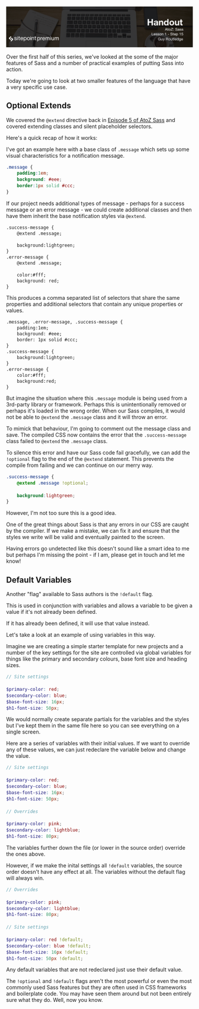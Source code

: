 ![](headings/1.15.png)

Over the first half of this series, we've looked at the some of
the major features of Sass and a number of practical examples of putting
Sass into action.

Today we're going to look at two smaller features of the language that
have a very specific use case.

## Optional Extends

We covered the `@extend` directive back in [Episode 5 of AtoZ
Sass](http://www.atozsass.com/e) and covered extending classes and
silent placeholder selectors.

Here's a quick recap of how it works:

I've got an example here with a base class of `.message` which sets up
some visual characteristics for a notification message.

```scss
.message {
	padding:1em;
	background: #eee;
	border:1px solid #ccc;
}
```

If our project needs additional types of message - perhaps for
a success message or an error message - we could create additional
classes and then have them inherit the base notification styles via `@extend`.

```
.success-message {
	@extend .message;

	background:lightgreen;
}
.error-message {
	@extend .message;

	color:#fff;
	background: red;
}
```

This produces a comma separated list of selectors that share the same
properties and additional selectors that contain any unique properties
or values.

```
.message, .error-message, .success-message {
	padding:1em;
	background: #eee;
	border: 1px solid #ccc;
}
.success-message { 
	background:lightgreen; 
}
.error-message {
	color:#fff;
	background:red;
}
```

But imagine the situation where this `.message` module is being used
from a 3rd-party library or framework. Perhaps this is unintentionally
removed or perhaps it's loaded in the wrong order. When our Sass
compiles, it would not be able to `@extend` the `.message` class and it
will throw an error.

To mimick that behaviour, I'm going to comment out the message class and
save. The compiled CSS now contains the error that the
`.success-message` class failed to `@extend` the `.message` class.

To silence this error and have our Sass code fail gracefully, we can add
the `!optional` flag to the end of the `@extend` statement. This
prevents the compile from failing and we can continue on our merry way.

```scss
.success-message {
	@extend .message !optional;

	background:lightgreen;
}
```

However, I'm not too sure this is a good idea. 

One of the great things about Sass is that any errors in our CSS are
caught by the compiler. If we make a mistake, we can fix it and ensure
that the styles we write will be valid and eventually painted to the
screen.

Having errors go undetected like this doesn't sound like a smart idea to
me but perhaps I'm missing the point - if I am, please get in touch and
let me know!


## Default Variables

Another "flag" available to Sass authors is the `!default` flag.

This is used in conjunction with variables and allows a variable to be
given a value if it's not already been defined.

If it has already been defined, it will use that value instead.

Let's take a look at an example of using variables in this way.

Imagine we are creating a simple starter template for new projects and
a number of the key settings for the site are controlled via global
variables for things like the primary and secondary colours, base font
size and heading sizes.

```scss
// Site settings

$primary-color: red;
$secondary-color: blue;
$base-font-size: 16px;
$h1-font-size: 50px;
```

We would normally create separate partials for the variables and the
styles but I've kept them in the same file here so you can see
everything on a single screen.

Here are a series of variables with their initial values. If we want to
override any of these values, we can just redeclare the variable below
and change the value.

```scss
// Site settings

$primary-color: red;
$secondary-color: blue;
$base-font-size: 16px;
$h1-font-size: 50px;

// Overrides

$primary-color: pink;
$secondary-color: lightblue;
$h1-font-size: 80px;
```

The variables further down the file (or lower in the source order)
override the ones above.

However, if we make the inital settings all `!default` variables, the
source order doesn't have any effect at all. The variables without the
default flag will always win. 

```scss
// Overrides

$primary-color: pink;
$secondary-color: lightblue;
$h1-font-size: 80px;

// Site settings

$primary-color: red !default;
$secondary-color: blue !default;
$base-font-size: 16px !default;
$h1-font-size: 50px !default;
```

Any default variables that are not redeclared just use their default
value.

The `!optional` and `!default` flags aren't the most powerful or even
the most commonly used Sass features but they are often used in CSS
frameworks and boilerplate code. You may have seen them around but not
been entirely sure what they do. Well, now you know.